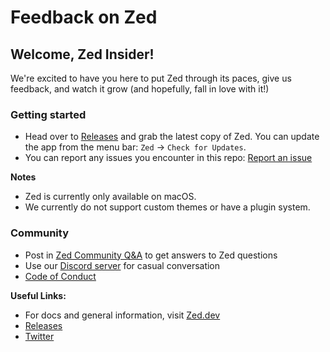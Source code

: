 # Feedback on Zed

## Welcome, Zed Insider!

We're excited to have you here to put Zed through its paces, give us feedback, and watch it grow (and hopefully, fall in love with it!)

### Getting started

- Head over to [Releases](https://zed.dev/releases) and grab the latest copy of Zed. You can update the app from the menu bar: `Zed` -> `Check for Updates`.
- You can report any issues you encounter in this repo: [Report an issue](https://github.com/zed-industries/feedback/issues/new/choose)

**Notes**

- Zed is currently only available on macOS.
- We currently do not support custom themes or have a plugin system.

### Community

- Post in [Zed Community Q&A](https://github.com/zed-industries/feedback/discussions/categories/zed-community-q-a) to get answers to Zed questions
- Use our [Discord server](https://discord.gg/SSD9eJrn6s) for casual conversation
- [Code of Conduct](https://github.com/zed-industries/feedback/blob/main/CODE_OF_CONDUCT.md)

**Useful Links:**
- For docs and general information, visit [Zed.dev](https://zed.dev/)
- [Releases](https://zed.dev/releases)
- [Twitter](https://twitter.com/zeddotdev)
